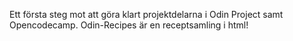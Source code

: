 Ett första steg mot att göra klart projektdelarna i Odin Project samt Opencodecamp.
Odin-Recipes är en receptsamling i html!